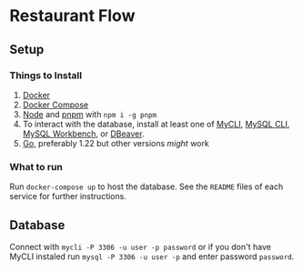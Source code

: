# Restaurant Flow

## Setup

### Things to Install

1. [Docker](https://www.docker.com/get-started/)
2. [Docker Compose](https://docs.docker.com/compose/install/)
3. [Node](https://nodejs.org/en/download/package-manager) and [pnpm](https://pnpm.io/installation#using-npm) with `npm i -g pnpm`
4. To interact with the database, install at least one of [MyCLI](https://www.mycli.net/install), [MySQL CLI](https://dev.mysql.com/doc/refman/8.0/en/mysql.html), [MySQL Workbench](https://dev.mysql.com/downloads/workbench/), or [DBeaver](https://dbeaver.io/download/).
5. [Go](https://go.dev/doc/install), preferably 1.22 but other versions _might_ work

### What to run

Run `docker-compose up` to host the database. See the `README` files of each service for further instructions.

## Database

Connect with `mycli -P 3306 -u user -p password` or if you don't have MyCLI instaled run `mysql -P 3306 -u user -p` and enter password `password`.
